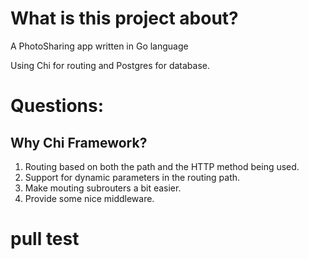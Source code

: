 # What is this project about?
A PhotoSharing app written in Go language

Using Chi for routing and Postgres for database.

# Questions:
## Why Chi Framework?
1. Routing based on both the path and the HTTP method being used.
2. Support for dynamic parameters in the routing path.
3. Make mouting subrouters a bit easier.
4. Provide some nice middleware.

# pull test
